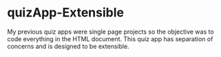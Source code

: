 # quizApp-Extensible
My previous quiz apps were single page projects so the objective was to code everything in the HTML document. 
This quiz app has separation of concerns and is designed to be extensible.

